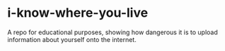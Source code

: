 # i-know-where-you-live
A repo for educational purposes, showing how dangerous it is to upload information about yourself onto the internet.
